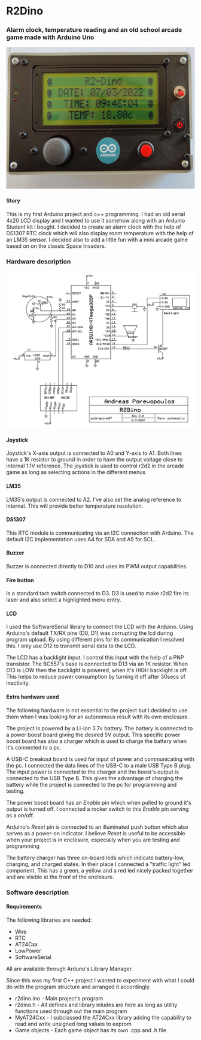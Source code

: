 # R2Dino
### Alarm clock, temperature reading and an old school arcade game made with Arduino Uno

![R2Dino](./img/r2dino.jpg "R2Dino")

#### Story
This is my first Arduino project and c++ programming. I had an old serial 4x20 LCD display and I wanted to use it somehow along with an Arduino Student kit i bought. I decided to create an alarm clock with the help of DS1307 RTC clock which will also display room temperature with the help of an LM35 sensor. I decided also to add a little fun with a mini arcade game based on on the classic Space Invaders.

### Hardware description

![Schematic](./img/R2Dino_schematic.jpg "Schematic")

#### Joystick
Joystick's X-axis output is connected to A0 and Y-axis to A1. Both lines have a 1K resistor to ground in order to have the output voltage close to internal 1.1V reference. The joystick is used to control r2d2 in the arcade game as long as selecting actions in the different menus

#### LM35
LM35's output is connected to A2. I've also set the analog reference to internal. This will provide better temperature resolution.

#### DS1307
This RTC module is communicating via an I2C connection with Arduino. The default I2C implementation uses A4 for SDA and A5 for SCL.

#### Buzzer
Buzzer is connected directly to D10 and uses its PWM output capabilities.

#### Fire button
Is a standard tact switch connected to D3. D3 is used to make r2d2 fire its laser and also select a highlighted menu entry.

#### LCD
I used the SoftwareSerial library to connect the LCD with the Arduino. Using Arduino's default TX/RX pins (D0, D1) was corrupting the lcd during program upload. By using different pins for its communication I resolved this. I only use D12 to transmit serial data to the LCD.

The LCD has a backlight input. I control this input with the help of a PNP transistor. The BC557's base is connected to D13 via an 1K resistor. When D13 is LOW then the backlight is powered, when it's HIGH backlight is off. This helps to reduce power consumption by turning it off after 30secs of inactivity.

#### Extra hardware used
The following hardware is not essential to the project but I decided to use them when I was looking for an autonomous result with its own enclosure.

The project is powered by a Li-Ion 3.7v battery. The battery is connected to a power boost board giving the desired 5V output. This specific power boost board has also a charger which is used to charge the battery when it's connected to a pc.

A USB-C breakout board is used for input of power and communicating with the pc. I connected the data lines of the USB-C to a male USB Type B plug. The input power is connected to the charger and the boost's output is connected to the USB Type B. This gives the advantage of charging the battery while the project is connected to the pc for programming and testing.

The power boost board has an _Enable_ pin which when pulled to ground it's output is turned off. I connected a rocker switch to this _Enable_ pin serving as a on/off.

Arduino's _Reset_ pin is connected to an illuminated push button which also serves as a power-on indicator. I believe _Reset_ is useful to be accessible when your project is in enclosure, especially when you are testing and programming

The battery charger has three on-board leds which indicate battery-low, charging, and charged states. In their place I connected a "traffic light" led component. This has a green, a yellow and a red led nicely packed together and are visible at the front of the enclosure.


### Software description
#### Requirements
The following libraries are needed:
* Wire
* RTC
* AT24Cxx
* LowPower
* SoftwareSerial

All are available through Arduno's Library Manager.

Since this was my first C++ project I wanted to experiment with what I could do with the program structure and arranged it accordingly.

* r2dino.ino - Main project's program
* r2dino.h - All defines and library inludes are here as long as utility functions used through out the main program
* MyAT24Cxx - I subclassed the AT24Cxx library adding the capability to read and write unsigned long values to eeprom
* Game objects - Each game object has its own .cpp and .h file





